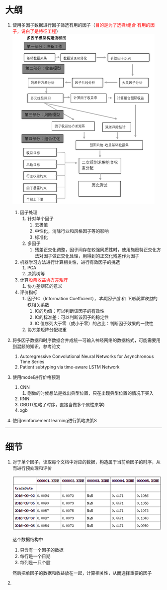 
# 大纲
1. 使用多因子数据进行因子筛选有用的因子（<font color=red>目的是为了选择/组合 有用的因子，说白了是特征工程</font>）
    ![Alt text](pics/多因子模型流程.png)
    1. 因子处理
        1. 针对单个因子
            1. 去极值
            2. 中性化，消除行业和风格因子等的影响
            3. 标准化
        2. 多因子
            1. 残差正交化调整，因子间存在较强同质性时，使用施密特正交化方法对因子做正交化处理，用得到的正交化残差作为因子
    2. 机器学习方法进行计算相关性，进行有效因子的挑选
        1. PCA
        2. 决策树等
    3. 计算<font color=red>股票收益协方差矩阵</font>
        1. 协方差矩阵的意义
    4. 评价指标
        1. 因子IC（Information Coefficient），*本期因子值* 和 *下期股票收益*的秩相关系数
            1. IC的均值：可以判断该因子的有效性
            2. IC的标准差：可以判断该因子的稳定性
            3. IC 值序列大于零（或小于零）的占比：判断因子效果的一致性
        2. 协方差矩阵分配权重

2. 将多因子数据和时序数据合并成统一可输入神经网络的数据格式，可能需要用到混频的知识，参考论文
    1. Autoregressive Convolutional Neural Networks for Asynchronous Time Series
    2. Patient subtyping via time-aware LSTM Network

3. 使用model进行价格预测
    1. CNN
        1. 刚做的时候想法是找出典型位置，只在出现典型位置的情况下买入
    2. RNN
    3. GBDT(忽略了时序，直接当做多个属性来学)
    4. xgb

4. 使用reinforcement learning进行策略决策S

---




# 细节
1. 对于单个因子，读取每个文档中对应的数据，构造属于当前单因子的时序，从而进行预处理和评价

    ![Alt text](pics/单因子结构.png)
    
    这个数据结构中
    1. 只含有一个因子的数据
    2. 每行是一个日期
    3. 每列是一只个股

    然后把单因子的数据和收益放在一起，计算相关性，从而选择重要的因子
2. 